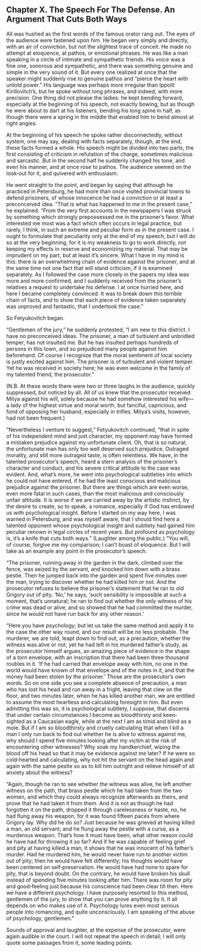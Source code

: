 ## Chapter X. The Speech For The Defense. An Argument That Cuts Both Ways


All was hushed as the first words of the famous orator rang out. The eyes
of the audience were fastened upon him. He began very simply and directly,
with an air of conviction, but not the slightest trace of conceit. He made
no attempt at eloquence, at pathos, or emotional phrases. He was like a
man speaking in a circle of intimate and sympathetic friends. His voice
was a fine one, sonorous and sympathetic, and there was something genuine
and simple in the very sound of it. But every one realized at once that
the speaker might suddenly rise to genuine pathos and “pierce the heart
with untold power.” His language was perhaps more irregular than Ippolit
Kirillovitch’s, but he spoke without long phrases, and indeed, with more
precision. One thing did not please the ladies: he kept bending forward,
especially at the beginning of his speech, not exactly bowing, but as
though he were about to dart at his listeners, bending his long spine in
half, as though there were a spring in the middle that enabled him to bend
almost at right angles.

At the beginning of his speech he spoke rather disconnectedly, without
system, one may say, dealing with facts separately, though, at the end,
these facts formed a whole. His speech might be divided into two parts,
the first consisting of criticism in refutation of the charge, sometimes
malicious and sarcastic. But in the second half he suddenly changed his
tone, and even his manner, and at once rose to pathos. The audience seemed
on the look‐out for it, and quivered with enthusiasm.

He went straight to the point, and began by saying that although he
practiced in Petersburg, he had more than once visited provincial towns to
defend prisoners, of whose innocence he had a conviction or at least a
preconceived idea. “That is what has happened to me in the present case,”
he explained. “From the very first accounts in the newspapers I was struck
by something which strongly prepossessed me in the prisoner’s favor. What
interested me most was a fact which often occurs in legal practice, but
rarely, I think, in such an extreme and peculiar form as in the present
case. I ought to formulate that peculiarity only at the end of my speech,
but I will do so at the very beginning, for it is my weakness to go to
work directly, not keeping my effects in reserve and economizing my
material. That may be imprudent on my part, but at least it’s sincere.
What I have in my mind is this: there is an overwhelming chain of evidence
against the prisoner, and at the same time not one fact that will stand
criticism, if it is examined separately. As I followed the case more
closely in the papers my idea was more and more confirmed, and I suddenly
received from the prisoner’s relatives a request to undertake his defense.
I at once hurried here, and here I became completely convinced. It was to
break down this terrible chain of facts, and to show that each piece of
evidence taken separately was unproved and fantastic, that I undertook the
case.”

So Fetyukovitch began.

“Gentlemen of the jury,” he suddenly protested, “I am new to this
district. I have no preconceived ideas. The prisoner, a man of turbulent
and unbridled temper, has not insulted me. But he has insulted perhaps
hundreds of persons in this town, and so prejudiced many people against
him beforehand. Of course I recognize that the moral sentiment of local
society is justly excited against him. The prisoner is of turbulent and
violent temper. Yet he was received in society here; he was even welcome
in the family of my talented friend, the prosecutor.”

(N.B. At these words there were two or three laughs in the audience,
quickly suppressed, but noticed by all. All of us knew that the prosecutor
received Mitya against his will, solely because he had somehow interested
his wife—a lady of the highest virtue and moral worth, but fanciful,
capricious, and fond of opposing her husband, especially in trifles.
Mitya’s visits, however, had not been frequent.)

“Nevertheless I venture to suggest,” Fetyukovitch continued, “that in
spite of his independent mind and just character, my opponent may have
formed a mistaken prejudice against my unfortunate client. Oh, that is so
natural; the unfortunate man has only too well deserved such prejudice.
Outraged morality, and still more outraged taste, is often relentless. We
have, in the talented prosecutor’s speech, heard a stern analysis of the
prisoner’s character and conduct, and his severe critical attitude to the
case was evident. And, what’s more, he went into psychological subtleties
into which he could not have entered, if he had the least conscious and
malicious prejudice against the prisoner. But there are things which are
even worse, even more fatal in such cases, than the most malicious and
consciously unfair attitude. It is worse if we are carried away by the
artistic instinct, by the desire to create, so to speak, a romance,
especially if God has endowed us with psychological insight. Before I
started on my way here, I was warned in Petersburg, and was myself aware,
that I should find here a talented opponent whose psychological insight
and subtlety had gained him peculiar renown in legal circles of recent
years. But profound as psychology is, it’s a knife that cuts both ways.”
(Laughter among the public.) “You will, of course, forgive me my
comparison; I can’t boast of eloquence. But I will take as an example any
point in the prosecutor’s speech.

“The prisoner, running away in the garden in the dark, climbed over the
fence, was seized by the servant, and knocked him down with a brass
pestle. Then he jumped back into the garden and spent five minutes over
the man, trying to discover whether he had killed him or not. And the
prosecutor refuses to believe the prisoner’s statement that he ran to old
Grigory out of pity. ‘No,’ he says, ‘such sensibility is impossible at
such a moment, that’s unnatural; he ran to find out whether the only
witness of his crime was dead or alive, and so showed that he had
committed the murder, since he would not have run back for any other
reason.’

“Here you have psychology; but let us take the same method and apply it to
the case the other way round, and our result will be no less probable. The
murderer, we are told, leapt down to find out, as a precaution, whether
the witness was alive or not, yet he had left in his murdered father’s
study, as the prosecutor himself argues, an amazing piece of evidence in
the shape of a torn envelope, with an inscription that there had been
three thousand roubles in it. ‘If he had carried that envelope away with
him, no one in the world would have known of that envelope and of the
notes in it, and that the money had been stolen by the prisoner.’ Those
are the prosecutor’s own words. So on one side you see a complete absence
of precaution, a man who has lost his head and run away in a fright,
leaving that clew on the floor, and two minutes later, when he has killed
another man, we are entitled to assume the most heartless and calculating
foresight in him. But even admitting this was so, it is psychological
subtlety, I suppose, that discerns that under certain circumstances I
become as bloodthirsty and keen‐sighted as a Caucasian eagle, while at the
next I am as timid and blind as a mole. But if I am so bloodthirsty and
cruelly calculating that when I kill a man I only run back to find out
whether he is alive to witness against me, why should I spend five minutes
looking after my victim at the risk of encountering other witnesses? Why
soak my handkerchief, wiping the blood off his head so that it may be
evidence against me later? If he were so cold‐hearted and calculating, why
not hit the servant on the head again and again with the same pestle so as
to kill him outright and relieve himself of all anxiety about the witness?

“Again, though he ran to see whether the witness was alive, he left
another witness on the path, that brass pestle which he had taken from the
two women, and which they could always recognize afterwards as theirs, and
prove that he had taken it from them. And it is not as though he had
forgotten it on the path, dropped it through carelessness or haste, no, he
had flung away his weapon, for it was found fifteen paces from where
Grigory lay. Why did he do so? Just because he was grieved at having
killed a man, an old servant; and he flung away the pestle with a curse,
as a murderous weapon. That’s how it must have been, what other reason
could he have had for throwing it so far? And if he was capable of feeling
grief and pity at having killed a man, it shows that he was innocent of
his father’s murder. Had he murdered him, he would never have run to
another victim out of pity; then he would have felt differently; his
thoughts would have been centered on self‐preservation. He would have had
none to spare for pity, that is beyond doubt. On the contrary, he would
have broken his skull instead of spending five minutes looking after him.
There was room for pity and good‐feeling just because his conscience had
been clear till then. Here we have a different psychology. I have
purposely resorted to this method, gentlemen of the jury, to show that you
can prove anything by it. It all depends on who makes use of it.
Psychology lures even most serious people into romancing, and quite
unconsciously. I am speaking of the abuse of psychology, gentlemen.”

Sounds of approval and laughter, at the expense of the prosecutor, were
again audible in the court. I will not repeat the speech in detail; I will
only quote some passages from it, some leading points.




